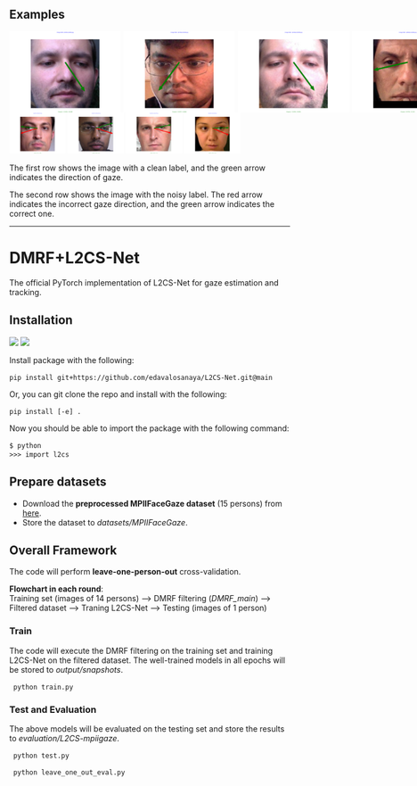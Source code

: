 ## Examples
<div style="display: flex; justify-content: space-between;">
<img src="/pngs/clean1.png" alt="Image 1" style="width:200px;display:inline-block;margin-right: 5px;">
<img src="/pngs/clean2.png" alt="Image 2" style="width:200px;display:inline-block;margin-right: 5px;">
<img src="/pngs/clean3.png" alt="Image 3" style="width:200px;display:inline-block;margin-right: 5px;">
<img src="/pngs/clean4.png" alt="Image 4" style="width:200px;display:inline-block;margin-right: 5px;">
</div>


<img src="/pngs/noise1.png" alt="Image 5" style="width:20%;display:inline-block;">
<img src="/pngs/noise2.png" alt="Image 6" style="width:20%;display:inline-block;">
<img src="/pngs/noise3.png" alt="Image 7" style="width:20%;display:inline-block;">
<img src="/pngs/noise4.png" alt="Image 8" style="width:20%;display:inline-block;">

The first row shows the image with a clean label, and the green arrow indicates the direction of gaze.

The second row shows the image with the noisy label. The red arrow indicates the incorrect gaze direction, and the green arrow indicates the correct one.
___

# DMRF+L2CS-Net

The official PyTorch implementation of L2CS-Net for gaze estimation and tracking.

## Installation
<img src="https://img.shields.io/badge/python%20-%2314354C.svg?&style=for-the-badge&logo=python&logoColor=white"/> <img src="https://img.shields.io/badge/PyTorch%20-%23EE4C2C.svg?&style=for-the-badge&logo=PyTorch&logoColor=white" />

Install package with the following:

```
pip install git+https://github.com/edavalosanaya/L2CS-Net.git@main
```

Or, you can git clone the repo and install with the following:

```
pip install [-e] .
```

Now you should be able to import the package with the following command:

```
$ python
>>> import l2cs
```


## Prepare datasets
* Download the **preprocessed MPIIFaceGaze dataset** (15 persons) from [here](https://phi-ai.buaa.edu.cn/Gazehub/3D-dataset/).
* Store the dataset to *datasets/MPIIFaceGaze*.

## Overall Framework
The code will perform **leave-one-person-out** cross-validation.

**Flowchart in each round**:  
Training set (images of 14 persons) --> DMRF filtering (_DMRF_main_) --> Filtered dataset --> Traning L2CS-Net
--> Testing (images of 1 person)

### Train
The code will execute the DMRF filtering on the training set and training L2CS-Net on the filtered dataset.
The well-trained models in all epochs will be stored to *output/snapshots*.

```
 python train.py 
```

### Test and Evaluation
The above models will be evaluated on the testing set and store the results to *evaluation/L2CS-mpiigaze*.

```
 python test.py 
```

```
 python leave_one_out_eval.py 
```
